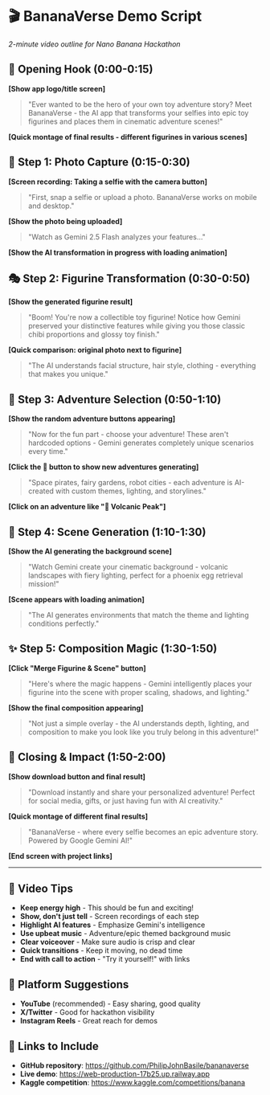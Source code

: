# 🎬 BananaVerse Demo Script
*2-minute video outline for Nano Banana Hackathon*

## 🎯 Opening Hook (0:00-0:15)
**[Show app logo/title screen]**
> "Ever wanted to be the hero of your own toy adventure story? Meet BananaVerse - the AI app that transforms your selfies into epic toy figurines and places them in cinematic adventure scenes!"

**[Quick montage of final results - different figurines in various scenes]**

## 📸 Step 1: Photo Capture (0:15-0:30)
**[Screen recording: Taking a selfie with the camera button]**
> "First, snap a selfie or upload a photo. BananaVerse works on mobile and desktop."

**[Show the photo being uploaded]**
> "Watch as Gemini 2.5 Flash analyzes your features..."

**[Show the AI transformation in progress with loading animation]**

## 🎭 Step 2: Figurine Transformation (0:30-0:50)
**[Show the generated figurine result]**
> "Boom! You're now a collectible toy figurine! Notice how Gemini preserved your distinctive features while giving you those classic chibi proportions and glossy toy finish."

**[Quick comparison: original photo next to figurine]**
> "The AI understands facial structure, hair style, clothing - everything that makes you unique."

## 🎲 Step 3: Adventure Selection (0:50-1:10)
**[Show the random adventure buttons appearing]**
> "Now for the fun part - choose your adventure! These aren't hardcoded options - Gemini generates completely unique scenarios every time."

**[Click the 🎲 button to show new adventures generating]**
> "Space pirates, fairy gardens, robot cities - each adventure is AI-created with custom themes, lighting, and storylines."

**[Click on an adventure like "🌋 Volcanic Peak"]**

## 🎨 Step 4: Scene Generation (1:10-1:30)
**[Show the AI generating the background scene]**
> "Watch Gemini create your cinematic background - volcanic landscapes with fiery lighting, perfect for a phoenix egg retrieval mission!"

**[Scene appears with loading animation]**
> "The AI generates environments that match the theme and lighting conditions perfectly."

## ✨ Step 5: Composition Magic (1:30-1:50)
**[Click "Merge Figurine & Scene" button]**
> "Here's where the magic happens - Gemini intelligently places your figurine into the scene with proper scaling, shadows, and lighting."

**[Show the final composition appearing]**
> "Not just a simple overlay - the AI understands depth, lighting, and composition to make you look like you truly belong in this adventure!"

## 🚀 Closing & Impact (1:50-2:00)
**[Show download button and final result]**
> "Download instantly and share your personalized adventure! Perfect for social media, gifts, or just having fun with AI creativity."

**[Quick montage of different final results]**
> "BananaVerse - where every selfie becomes an epic adventure story. Powered by Google Gemini AI!"

**[End screen with project links]**

---

## 🎥 Video Tips
- **Keep energy high** - This should be fun and exciting!
- **Show, don't just tell** - Screen recordings of each step
- **Highlight AI features** - Emphasize Gemini's intelligence 
- **Use upbeat music** - Adventure/epic themed background music
- **Clear voiceover** - Make sure audio is crisp and clear
- **Quick transitions** - Keep it moving, no dead time
- **End with call to action** - "Try it yourself!" with links

## 📱 Platform Suggestions
- **YouTube** (recommended) - Easy sharing, good quality
- **X/Twitter** - Good for hackathon visibility  
- **Instagram Reels** - Great reach for demos

## 🔗 Links to Include
- **GitHub repository**: https://github.com/PhilipJohnBasile/bananaverse
- **Live demo**: https://web-production-17b25.up.railway.app
- **Kaggle competition**: https://www.kaggle.com/competitions/banana